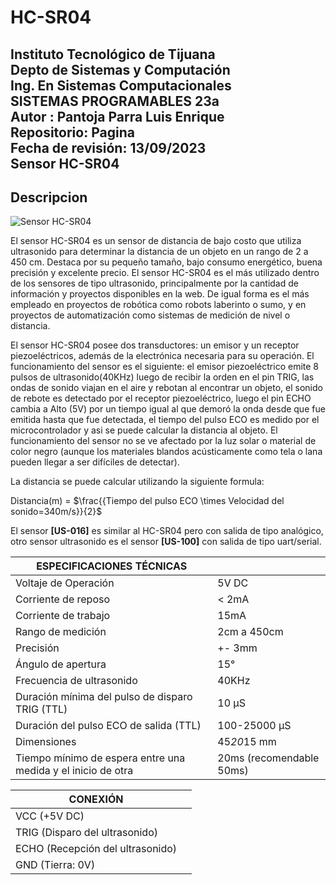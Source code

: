 
 # HC-SR04
 
## Instituto Tecnológico de Tijuana <br> Depto de Sistemas y Computación <br> Ing. En Sistemas Computacionales <br> SISTEMAS PROGRAMABLES 23a <br> Autor : Pantoja Parra Luis Enrique <br> Repositorio: Pagina<br> Fecha de revisión:   13/09/2023  <br> Sensor  HC-SR04

## Descripcion
![Sensor HC-SR04](https://media.naylampmechatronics.com/741-superlarge_default/sensor-ultrasonido-hc-sr04.jpg)

El sensor HC-SR04 es un sensor de distancia de bajo costo que utiliza ultrasonido para determinar la distancia de un objeto en un rango de 2 a 450 cm. Destaca por su pequeño tamaño, bajo consumo energético, buena precisión y excelente precio. El sensor HC-SR04 es el más utilizado dentro de los sensores de tipo ultrasonido, principalmente por la cantidad de información y proyectos disponibles en la web. De igual forma es el más empleado en proyectos de robótica como robots laberinto o sumo, y en proyectos de automatización como sistemas de medición de nivel o distancia.

El sensor HC-SR04 posee dos transductores: un emisor y un receptor piezoeléctricos, además de la electrónica necesaria para su operación. El funcionamiento del sensor es el siguiente: el emisor piezoeléctrico emite 8 pulsos de ultrasonido(40KHz) luego de recibir la orden en el pin TRIG, las ondas de sonido viajan en el aire y rebotan al encontrar un objeto, el sonido de rebote es detectado por el receptor piezoeléctrico, luego el pin ECHO cambia a Alto (5V) por un tiempo igual al que demoró la onda desde que fue emitida hasta que fue detectada, el tiempo del pulso ECO es medido por el microcontrolador y asi se puede calcular la distancia al objeto. El funcionamiento del sensor no se ve afectado por la luz solar o material de color negro (aunque los materiales blandos acústicamente como tela o lana pueden llegar a ser difíciles de detectar).

La distancia se puede calcular utilizando la siguiente formula:

Distancia(m) = $\frac{{Tiempo del pulso ECO \times Velocidad del sonido=340m/s}}{2}$

El sensor  **[US-016]** es similar al HC-SR04 pero con salida de tipo analógico, otro sensor ultrasonido es el sensor  **[US-100]** con salida de tipo uart/serial.




| ESPECIFICACIONES TÉCNICAS                          |                         |
|---------------------------------------------------|-------------------------|
| Voltaje de Operación                              | 5V DC                   |
| Corriente de reposo                               | < 2mA                   |
| Corriente de trabajo                              | 15mA                    |
| Rango de medición                                 | 2cm a 450cm             |
| Precisión                                         | +- 3mm                  |
| Ángulo de apertura                                | 15°                     |
| Frecuencia de ultrasonido                         | 40KHz                   |
| Duración mínima del pulso de disparo TRIG (TTL)   | 10 μS                   |
| Duración del pulso ECO de salida (TTL)           | 100-25000 μS            |
| Dimensiones                                       | 45*20*15 mm             |
| Tiempo mínimo de espera entre una medida y el inicio de otra | 20ms (recomendable 50ms) |

| CONEXIÓN                       |              |
|--------------------------------|--------------|
| VCC (+5V DC)                   |              |
| TRIG (Disparo del ultrasonido) |              |
| ECHO (Recepción del ultrasonido)|              |
| GND (Tierra: 0V)               |              |
